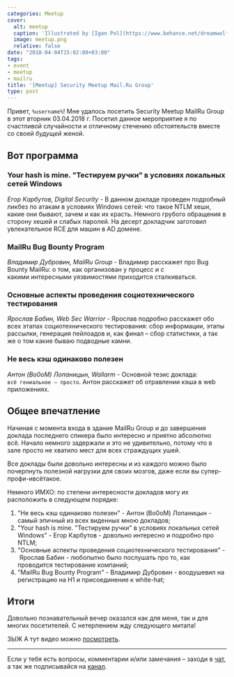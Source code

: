 ```yaml
---
categories: Meetup
cover:
  alt: meetup
  caption: 'Illustrated by [Igan Pol](https://www.behance.net/dreamwolf97d61e)'
  image: meetup.png
  relative: false
date: "2018-04-04T15:02:00+03:00"
tags:
- event
- meetup
- mailru
title: '[Meetup] Security Meetup Mail.Ru Group'
type: post
---
```


Привет, `%username%`! Мне удалось посетить Security Meetup MailRu Group в этот вторник 03.04.2018 г. Посетил данное мероприятие я по счастливой случайности и отличному стечению обстоятельств вместе со своей *будущей* женой.

## Вот программа

### Your hash is mine. "Тестируем ручки" в условиях локальных сетей Windows

*Егор Карбутов, Digital Security* - В данном докладе проведен подробный ликбез по атакам в условиях Windows сетей: что такое NTLM хеши, какие они бывают, зачем и как их красть. Немного грубого обращения в сторону хешей и слабых паролей. На десерт докладчик заготовил увлекательное RCE для машин в AD домене.

### MailRu Bug Bounty Program

*Владимир Дубровин, MailRu Group* - Владимир расскажет про Bug Bounty MailRu: о том, как организован у процесс и с какими интересными уязвимостями приходится сталкиваться.

### Основные аспекты проведения социотехнического тестирования

*Ярослав Бабин, Web Sec Warrior* - Ярослав подробно расскажет обо всех этапах социотехнического тестирования: сбор информации, этапы рассылки, генерация пейлоадов и, как финал – сбор статистики, а так же о том какие бываю подводные камни.

### Не весь кэш одинаково полезен

*Антон (Bo0oM) Лопаницын, Wallarm* - Основной тезис доклада: `всё гениальное – просто`. Антон расскажет об отравлении кэша в web приложениях.

## Общее впечатление

Начиная с момента входа в здание MailRu Group и до завершения доклада последнего спикера было интересно и приятно абсолютно всё. Начало немного задержали и это не удивительно, потому что в зале просто не хватило мест для всех страждущих ушей.

Все доклады были довольно интересны и из каждого можно было почерпнуть полезной нагрузки для своих мозгов, даже если вы супер-профи-ивсётакое.

Немного ИМХО: по степени интересности докладов могу их расположить в следующем порядке:

1. "Не весь кэш одинаково полезен" - Антон (Bo0oM) Лопаницын - самый эпичный из всех виденных мною докладов;
2. "Your hash is mine. "Тестируем ручки" в условиях локальных сетей Windows" - Егор Карбутов - довольно интересно и подробно про NTLM;
3. "Основные аспекты проведения социотехнического тестирования" - Ярослав Бабин - любопытно было послушать про то, как проводится тестирование компаний;
4. "MailRu Bug Bounty Program" - Владимир Дубровин - воодушевил на регистрацию на H1 и присоединение к white-hat;

## Итоги

Довольно познавательный вечер оказался как для меня, так и для многих посетителей. С нетерпением жду следующего митапа!

ЗЫЖ А тут видео можно [посмотреть](https://www.youtube.com/watch?v=Qw7pvsCTank).

---
Если у тебя есть вопросы, комментарии и/или замечания – заходи в [чат](https://ttttt.me/jtprogru_chat), а так же подписывайся на [канал](https://ttttt.me/jtprogru_channel).
